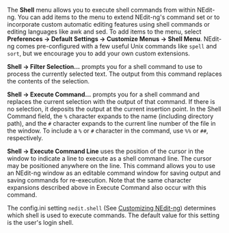 
The **Shell** menu allows you to execute shell commands from within
NEdit-ng. You can add items to the menu to extend NEdit-ng's command set
or to incorporate custom automatic editing features using shell commands
or editing languages like awk and sed. To add items to the menu, select
**Preferences &rarr; Default Settings &rarr; Customize Menus &rarr; Shell Menu**. 
NEdit-ng comes pre-configured with a few useful Unix commands like
`spell` and `sort`, but we encourage you to add your own custom extensions.

**Shell &rarr; Filter Selection...** prompts you for a shell command to use to process
the currently selected text. The output from this command replaces the
contents of the selection.

**Shell &rarr; Execute Command...** prompts you for a shell command and replaces the
current selection with the output of that command. If there is no
selection, it deposits the output at the current insertion point. In the
Shell Command field, the `%` character expands to the name (including
directory path), and the `#` character expands to the current line
number of the file in the window. To include a `%` or `#` character in
the command, use `%%` or `##`, respectively.

**Shell &rarr; Execute Command Line** uses the position of the cursor in the window to
indicate a line to execute as a shell command line. The cursor may be
positioned anywhere on the line. This command allows you to use an
NEdit-ng window as an editable command window for saving output and
saving commands for re-execution. Note that the same character
expansions described above in Execute Command also occur with this
command.

The config.ini setting `nedit.shell` (See [Customizing NEdit-ng](28.md))
determines which shell is used to execute commands. The default value
for this setting is the user's login shell.
